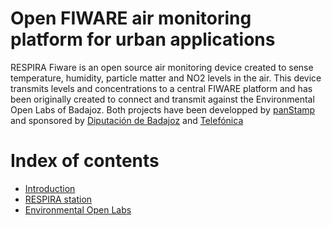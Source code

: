 # Open FIWARE air monitoring platform for urban applications

RESPIRA Fiware is an open source air monitoring device created to sense temperature, humidity, particle matter and NO2 levels in the air. This device transmits levels and concentrations to a central FIWARE platform and has been originally created to connect and transmit against the Environmental Open Labs of Badajoz. Both projects have been developped by [panStamp](http://www.panstamp.com) and sponsored by [Diputación de Badajoz](https://www.dip-badajoz.es/) and [Telefónica](https://www.telefonica.com/en/)

# Index of contents

- [Introduction](docs/INTRODUCTION)
- [RESPIRA station](docs/RESPIRA_STATION)
- [Environmental Open Labs](docs/OPEN_LABS)

